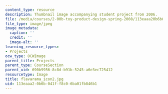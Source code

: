 ```yaml
---
content_type: resource
description: Thumbnail image accompanying student project from 2006.
file: /media/courses/2-00b-toy-product-design-spring-2008/113eaaa20b6b041ff8c06ba01fb846b1_flavarama_icon2.jpg
file_type: image/jpeg
image_metadata:
  caption: ''
  credit: ''
  image-alt: ''
learning_resource_types:
- Projects
ocw_type: OCWImage
parent_title: Projects
parent_type: CourseSection
parent_uid: 690b9956-8c8d-b91b-5245-a6e3ec725412
resourcetype: Image
title: flavarama_icon2.jpg
uid: 113eaaa2-0b6b-041f-f8c0-6ba01fb846b1
---
```

